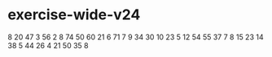 # exercise-wide-v24
8
20
47
3
56
2
8
74
50
60
21
6
71
7
9
34
30
10
23
5
12
54
55
37
7
8
15
23
14
38
5
44
26
4
21
50
35
8
